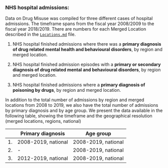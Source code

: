 
### NHS hospital admissions:

Data on Drug Misuse was compiled for three different cases of hospital admissions. The timeframe spans from the fiscal year 2008/2009 to the fiscal year 2018/2019. There are numbers for each Merged Location described in the [`Locations.md`](https://github.com/LeonardoCastro/BritishDrugDynamics/blob/master/tables/Locations.md) file.

1. NHS hospital finished admissions where there was a **primary diagnosis of drug related mental health and behavioural disorders**, by region and merged location.

2. NHS hospital finished admission episodes with a **primary or secondary diagnosis of drug related mental and behavioural disorders**, by region and merged location.

3. NHS hospital finished admissions where a **primary diagnosis of poisoning by drugs**, by region and merged location.

In addition to the total number of admissions by region and merged locations from 2008 to 2019, we also have the total number of admissions by primary diagnosis and by age group. We present the data available in the following table, showing the timeframe and the geographical resolution (merged locations, regions, national)

|   | Primary diagnosis  | Age group          |
|---|--------------------|--------------------|
|1. | 2008-2019, national| 2008-2019, national|
|2. | -                  | 2008-2019, national|
|3. | 2012-2019, national| 2008-2019, national|
